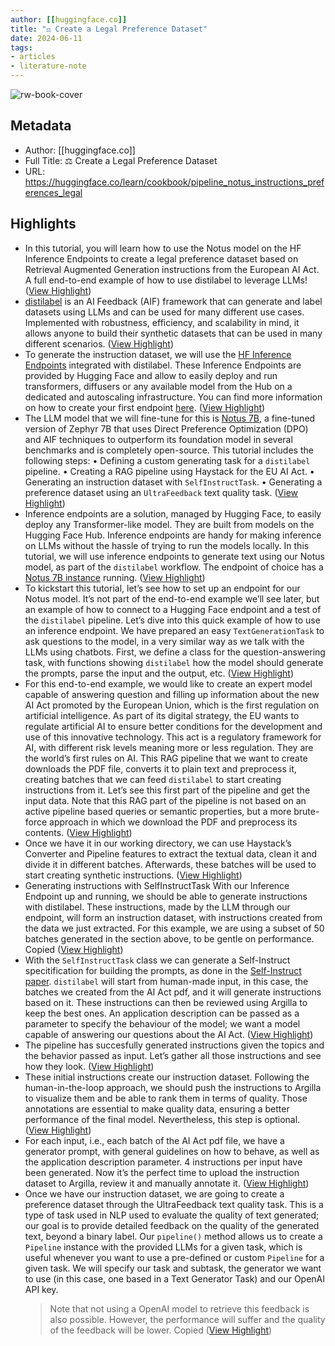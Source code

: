 ```yaml
---
author: [[huggingface.co]]
title: "⚖️ Create a Legal Preference Dataset"
date: 2024-06-11
tags: 
- articles
- literature-note
---
```

![rw-book-cover](https://huggingface.co/front/thumbnails/learn/cookbook.png)

## Metadata
- Author: [[huggingface.co]]
- Full Title: ⚖️ Create a Legal Preference Dataset
- URL: https://huggingface.co/learn/cookbook/pipeline_notus_instructions_preferences_legal

## Highlights
- In this tutorial, you will learn how to use the Notus model on the HF Inference Endpoints to create a legal preference dataset based on Retrieval Augmented Generation instructions from the European AI Act. A full end-to-end example of how to use distilabel to leverage LLMs! ([View Highlight](https://read.readwise.io/read/01j047sbyxfcctwm7k2ja5b5ec))
- [distilabel](https://github.com/argilla-io/distilabel) is an AI Feedback (AIF) framework that can generate and label datasets using LLMs and can be used for many different use cases. Implemented with robustness, efficiency, and scalability in mind, it allows anyone to build their synthetic datasets that can be used in many different scenarios. ([View Highlight](https://read.readwise.io/read/01j047smsqv1n8vaf6kvz7vmpw))
- To generate the instruction dataset, we will use the [HF Inference Endpoints](https://huggingface.co/docs/inference-endpoints/en/index) integrated with distilabel. These Inference Endpoints are provided by Hugging Face and allow to easily deploy and run transformers, diffusers or any available model from the Hub on a dedicated and autoscaling infrastructure. You can find more information on how to create your first endpoint [here](https://huggingface.co/docs/inference-endpoints/guides/create_endpoint). ([View Highlight](https://read.readwise.io/read/01j047ss97rg5ptf0wammq2ej3))
- The LLM model that we will fine-tune for this is [Notus 7B](https://argilla.io/blog/notus7b/), a fine-tuned version of Zephyr 7B that uses Direct Preference Optimization (DPO) and AIF techniques to outperform its foundation model in several benchmarks and is completely open-source.
  This tutorial includes the following steps:
  • Defining a custom generating task for a `distilabel` pipeline.
  • Creating a RAG pipeline using Haystack for the EU AI Act.
  • Generating an instruction dataset with `SelfInstructTask`.
  • Generating a preference dataset using an `UltraFeedback` text quality task. ([View Highlight](https://read.readwise.io/read/01j047szybxvjsraja7v96kwwa))
- Inference endpoints are a solution, managed by Hugging Face, to easily deploy any Transformer-like model. They are built from models on the Hugging Face Hub. Inference endpoints are handy for making inference on LLMs without the hassle of trying to run the models locally. In this tutorial, we will use inference endpoints to generate text using our Notus model, as part of the `distilabel` workflow. The endpoint of choice has a [Notus 7B instance](https://ui.endpoints.huggingface.co/argilla/endpoints/aws-notus-7b-v1-4052) running. ([View Highlight](https://read.readwise.io/read/01j047tj93ydzfk9n3sze3ceqh))
- To kickstart this tutorial, let’s see how to set up an endpoint for our Notus model. It’s not part of the end-to-end example we’ll see later, but an example of how to connect to a Hugging Face endpoint and a test of the `distilabel` pipeline.
  Let’s dive into this quick example of how to use an inference endpoint. We have prepared an easy `TextGenerationTask` to ask questions to the model, in a very similar way as we talk with the LLMs using chatbots. First, we define a class for the question-answering task, with functions showing `distilabel` how the model should generate the prompts, parse the input and the output, etc. ([View Highlight](https://read.readwise.io/read/01j047ts0tapk5pqk7rnp0cwyz))
- For this end-to-end example, we would like to create an expert model capable of answering question and filling up information about the new AI Act promoted by the European Union, which is the first regulation on artificial intelligence. As part of its digital strategy, the EU wants to regulate artificial AI to ensure better conditions for the development and use of this innovative technology. This act is a regulatory framework for AI, with different risk levels meaning more or less regulation. They are the world’s first rules on AI.
  This RAG pipeline that we want to create downloads the PDF file, converts it to plain text and preprocess it, creating batches that we can feed `distilabel` to start creating instructions from it. Let’s see this first part of the pipeline and get the input data. Note that this RAG part of the pipeline is not based on an active pipeline based queries or semantic properties, but a more brute-force approach in which we download the PDF and preprocess its contents. ([View Highlight](https://read.readwise.io/read/01j047vapq0p2dk3g62zpf8r56))
- Once we have it in our working directory, we can use Haystack’s Converter and Pipeline features to extract the textual data, clean it and divide it in different batches. Afterwards, these batches will be used to start creating synthetic instructions. ([View Highlight](https://read.readwise.io/read/01j047vqm3ydc2mj9g599t3rct))
- Generating instructions with SelfInstructTask
  With our Inference Endpoint up and running, we should be able to generate instructions with distilabel. These instructions, made by the LLM through our endpoint, will form an instruction dataset, with instructions created from the data we just extracted.
  For this example, we are using a subset of 50 batches generated in the section above, to be gentle on performance.
  Copied ([View Highlight](https://read.readwise.io/read/01j047w3d3h491x3cwnk99v14z))
- With the `SelfInstructTask` class we can generate a Self-Instruct specitification for building the prompts, as done in the [Self-Instruct paper](https://arxiv.org/abs/2212.10560). `distilabel` will start from human-made input, in this case, the batches we created from the AI Act pdf, and it will generate instructions based on it. These instructions can then be reviewed using Argilla to keep the best ones.
  An application description can be passed as a parameter to specify the behaviour of the model; we want a model capable of answering our questions about the AI Act. ([View Highlight](https://read.readwise.io/read/01j047w885ggxak2r1a18kg8xc))
- The pipeline has succesfully generated instructions given the topics and the behavior passed as input. Let’s gather all those instructions and see how they look. ([View Highlight](https://read.readwise.io/read/01j047we3jtfks4ynrwmndmj0k))
- These initial instructions create our instruction dataset. Following the human-in-the-loop approach, we should push the instructions to Argilla to visualize them and be able to rank them in terms of quality. Those annotations are essential to make quality data, ensuring a better performance of the final model. Nevertheless, this step is optional. ([View Highlight](https://read.readwise.io/read/01j047wm0481rxv28vfbj9gsg5))
- For each input, i.e., each batch of the AI Act pdf file, we have a generator prompt, with general guidelines on how to behave, as well as the application description parameter. 4 instructions per input have been generated.
  Now it’s the perfect time to upload the instruction dataset to Argilla, review it and manually annotate it. ([View Highlight](https://read.readwise.io/read/01j047x3dqad86r3nmvfpx83gh))
- Once we have our instruction dataset, we are going to create a preference dataset through the UltraFeedback text quality task. This is a type of task used in NLP used to evaluate the quality of text generated; our goal is to provide detailed feedback on the quality of the generated text, beyond a binary label.
  Our `pipeline()` method allows us to create a `Pipeline` instance with the provided LLMs for a given task, which is useful whenever you want to use a pre-defined or custom `Pipeline` for a given task. We will specify our task and subtask, the generator we want to use (in this case, one based in a Text Generator Task) and our OpenAI API key.
  > Note that not using a OpenAI model to retrieve this feedback is also possible. However, the performance will suffer and the quality of the feedback will be lower.
  Copied ([View Highlight](https://read.readwise.io/read/01j047yafp7vbanz8qa1sref9x))
